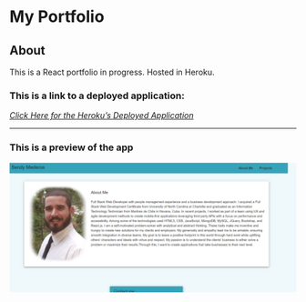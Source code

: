 # My Portfolio

## About

This is a React portfolio in progress. Hosted in Heroku.

### __This is a link to a deployed application:__


_[Click Here for the Heroku’s Deployed Application](https://lit-temple-26634.herokuapp.com/)_

- - -
### **This is a preview of the app**

![Preview of the App](./client/public/img/demo.png)